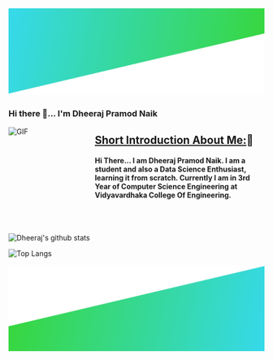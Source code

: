 <img src="images/header.png" alt="header">

<p align="center">
  <h3>Hi there 👋... I'm Dheeraj Pramod Naik</h3>
</p>


<img align="left" width="170" height="170" alt="GIF" src="https://media.giphy.com/media/3o7TKMt1VVNkHV2PaE/giphy.gif" />


<h2><ins>Short Introduction About Me:</ins>🙂</h2>

#### Hi There... I am Dheeraj Pramod Naik. I am a student and also a Data Science Enthusiast, learning it from scratch. Currently I am in 3rd Year of Computer Science Engineering at Vidyavardhaka College Of Engineering.
<br><br>



![Dheeraj's github stats](https://github-readme-stats.vercel.app/api?username=DheerajPramodNaik&show_icons=true&hide_border=false) 


![Top Langs](https://github-readme-stats.vercel.app/api/top-langs/?username=DheerajPramodNaik&layout=compact&hide_border=true)

<img src="images/footer.png" alt="footer">

<!--
**DheerajPramodNaik/DheerajPramodNaik** is a ✨ _special_ ✨ repository because its `README.md` (this file) appears on your GitHub profile.

Here are some ideas to get you started:

- 🔭 I’m currently working on ...
- 🌱 I’m currently learning ...
- 👯 I’m looking to collaborate on ...
- 🤔 I’m looking for help with ...
- 💬 Ask me about ...
- 📫 How to reach me: ...
- 😄 Pronouns: ...
- ⚡ Fun fact: ...
-->

